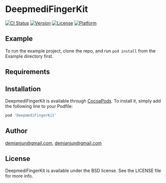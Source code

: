 # DeepmediFingerKit

[![CI Status](https://img.shields.io/travis/demianjun@gmail.com/DeepmediFingerKit.svg?style=flat)](https://travis-ci.org/demianjun@gmail.com/DeepmediFingerKit)
[![Version](https://img.shields.io/cocoapods/v/DeepmediFingerKit.svg?style=flat)](https://cocoapods.org/pods/DeepmediFingerKit)
[![License](https://img.shields.io/cocoapods/l/DeepmediFingerKit.svg?style=flat)](https://cocoapods.org/pods/DeepmediFingerKit)
[![Platform](https://img.shields.io/cocoapods/p/DeepmediFingerKit.svg?style=flat)](https://cocoapods.org/pods/DeepmediFingerKit)

## Example

To run the example project, clone the repo, and run `pod install` from the Example directory first.

## Requirements

## Installation

DeepmediFingerKit is available through [CocoaPods](https://cocoapods.org). To install
it, simply add the following line to your Podfile:

```ruby
pod 'DeepmediFingerKit'
```

## Author

demianjun@gmail.com, demianjun@gmail.com

## License

DeepmediFingerKit is available under the BSD license. See the LICENSE file for more info.
